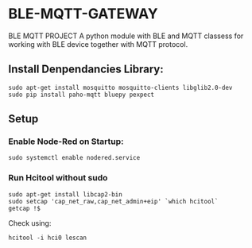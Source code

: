 # BLE-MQTT-GATEWAY
BLE MQTT PROJECT
A python module with BLE and MQTT classess for working with BLE device together with MQTT protocol.

## Install Denpendancies Library:
```
sudo apt-get install mosquitto mosquitto-clients libglib2.0-dev
sudo pip install paho-mqtt bluepy pexpect
```

## Setup

### Enable Node-Red on Startup:
```
sudo systemctl enable nodered.service
```

### Run Hcitool without sudo

```
sudo apt-get install libcap2-bin
sudo setcap 'cap_net_raw,cap_net_admin+eip' `which hcitool`
getcap !$
```
Check using:
```
hcitool -i hci0 lescan
```
